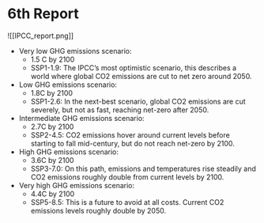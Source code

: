 # 6th Report
![[IPCC_report.png]]

- Very low GHG emissions scenario: 
	- 1.5 C by 2100
	- SSP1-1.9: The IPCC’s most optimistic scenario, this describes a world where global CO2 emissions are cut to net zero around 2050.
- Low GHG emissions scenario: 
	- 1.8C by 2100 
	- SSP1-2.6: In the next-best scenario, global CO2 emissions are cut severely, but not as fast, reaching net-zero after 2050.
- Intermediate GHG emissions scenario: 
	- 2.7C by 2100 
	- SSP2-4.5: CO2 emissions hover around current levels before starting to fall mid-century, but do not reach net-zero by 2100.
- High GHG emissions scenario: 
	- 3.6C by 2100
	- SSP3-7.0: On this path, emissions and temperatures rise steadily and CO2 emissions roughly double from current levels by 2100.
- Very high GHG emissions scenario: 
	- 4.4C by 2100
	- SSP5-8.5: This is a future to avoid at all costs. Current CO2 emissions levels roughly double by 2050.